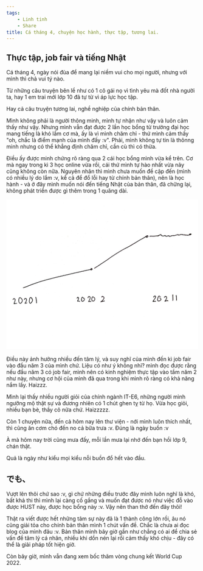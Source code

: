 ```yaml
--- 
tags:
    - Linh tinh
    - Share
title: Cá tháng 4, chuyện học hành, thực tập, tương lai.
---
```


## Thực tập, job fair và tiếng Nhật

Cá tháng 4, ngày nói đùa để mang lại niềm vui cho mọi người, nhưng với mình thì chả vui tý nào.

Từ những câu truyện bên lề như có 1 cô gái nọ vì tình yêu mà đốt nhà người ta, hay 1 em trai mới lớp 10 đã tự từ vì áp lực học tập. 

Hay cả câu truyện tương lai, nghề nghiệp của chính bản thân. 

Mình không phải là người thông minh, mình tự nhận như vậy và luôn cảm thấy như vậy. Nhưng mình vẫn đạt được 2 lần học bổng từ trường đại học mang tiếng là khó lắm cơ mà, ấy là vì mình chăm chỉ - thứ mình cảm thấy "oh, chắc là điểm mạnh của mình đấy :v". Phải, mình không tự tin là thônng minh nhưng có thể khẳng định chăm chỉ, cần cù thì có thừa. 

Điều ấy được minh chứng rõ ràng qua 2 cái học bổng mình vừa kể trên. Cơ mà ngay trong kì 3 học online vừa rồi, cái thứ mình tự hào nhất vừa nãy cũng không còn nữa. Nguyên nhân thì mình chưa muốn đề cập đến (mình có nhiều lý do lắm :v, kể cả để đổ lỗi hay từ chính bản thân), nên là học hành - và ở đây mình muốn nói đến tiếng Nhật của bản thân, đã chững lại, không phát triển được gì thêm trong 1 quãng dài.

![!](https://github.com/betty2310/everyday/blob/master/_pic/haiz.jpg?raw=true)

Điều này ảnh hưởng nhiều đến tâm lý, và suy nghĩ của mình đến kì job fair vào đầu năm 3 của mình chứ. Liệu có như ý không nhỉ? mình đọc được rằng nếu đầu năm 3 có job fair, mình nên có kinh nghiệm thực tập vào tầm năm 2 như này, nhưng cơ hội của mình đã qua trong khi mình rõ ràng có khả năng nắm lấy. Haizzz.

Mình lại thấy nhiều người giỏi của chính ngành IT-E6, những người mình ngưỡng mộ thật sự và đương nhiên có 1 chút ghen tỵ từ họ. Vừa học giỏi, nhiều bạn bè, thầy cô nữa chứ. Haizzzzz. 

Còn 1 chuyện nữa, đến cả hôm nay lên thư viện - nới mình luôn thích nhất, thì cũng ăn cơm chó đến no cả bữa trưa :v. Đúng là ngày buồn :v

À mà hôm nay trời cũng mưa đấy, mỗi lần mưa lại nhớ đến bạn hồi lớp 9, chán thật. 

Quả là ngày như kiểu mọi kiểu nỗi buồn đổ hết vào đầu. 

## でも、

Vượt lên thôi chứ sao :v, gì chứ những điều trước đây mình luôn nghĩ là khó, bất khả thi thì mình lại càng cố gắng và muốn đạt được nó như việc đỗ vào được HUST này, được học bổng này :v. Vậy nên than thở đến đây thôi!

Thật ra viết được hết những tâm sự này đã là 1 thành công lớn rồi, âu nó cũng giải tỏa cho chính bản thân mình 1 chút vấn đề. Chắc là chưa ai đọc blog của mình đâu :v. Bản thân mình bây giờ gần như chẳng có ai để chia sẻ vấn đề tâm lý cá nhân, nhiều khi dồn nén lại rồi cảm thấy khó chịu - đây có thể là giải pháp tốt hiện giờ. 

Còn bây giờ, mình vẫn đang xem bốc thăm vòng chung kết World Cup 2022. 